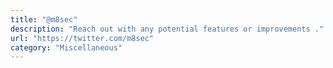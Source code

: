 ```yaml
---
title: "@m8sec"
description: "Reach out with any potential features or improvements ."
url: "https://twitter.com/m8sec"
category: "Miscellaneous"
---
```

